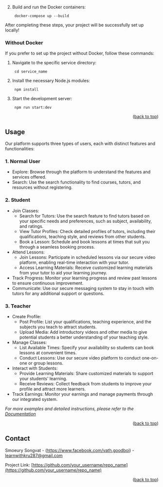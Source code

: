 2. Build and run the Docker containers:

        docker-compose up --build
    

After completing these steps, your project will be successfully set up locally!

### Without Docker

If you prefer to set up the project without Docker, follow these commands:

1. Navigate to the specific service directory:

        cd service_name
    

2. Install the necessary Node.js modules:

        npm install
    

3. Start the development server:

        npm run start:dev
    


<p align="right">(<a href="#readme-top">back to top</a>)</p>



<!-- USAGE EXAMPLES -->
## Usage

Our platform supports three types of users, each with distinct features and functionalities:

### 1. Normal User
- Explore: Browse through the platform to understand the features and services offered.
- Search: Use the search functionality to find courses, tutors, and resources without registering.

### 2. Student
- Join Classes: 
  - Search for Tutors: Use the search feature to find tutors based on your specific needs and preferences, such as subject, availability, and ratings.
  - View Tutor Profiles: Check detailed profiles of tutors, including their qualifications, teaching style, and reviews from other students.
  - Book a Lesson: Schedule and book lessons at times that suit you through a seamless booking process.
- Attend Lessons:
  - Join Lessons: Participate in scheduled lessons via our secure video platform, enabling real-time interaction with your tutor.
  - Access Learning Materials: Receive customized learning materials from your tutor to aid your learning journey.
- Track Progress: Monitor your learning progress and review past lessons to ensure continuous improvement.
- Communicate: Use our secure messaging system to stay in touch with tutors for any additional support or questions.

### 3. Teacher
- Create Profile: 
  - Post Profile: List your qualifications, teaching experience, and the subjects you teach to attract students.
  - Upload Media: Add introductory videos and other media to give potential students a better understanding of your teaching style.
- Manage Classes:
  - List Available Times: Specify your availability so students can book lessons at convenient times.
  - Conduct Lessons: Use our secure video platform to conduct one-on-one or group lessons.
- Interact with Students:
  - Provide Learning Materials: Share customized materials to support your students' learning.
  - Receive Reviews: Collect feedback from students to improve your profile and attract more learners.
- Track Earnings: Monitor your earnings and manage payments through our integrated system.

_For more examples and detailed instructions, please refer to the [Documentation](https://example.com)_

<p align="right">(<a href="#readme-top">back to top</a>)</p>



<!-- CONTACT -->
## Contact

Smoeury Songvat - (https://www.facebook.com/vath.goodboi) - learnwithkru287@gmail.com

Project Link: [https://github.com/your_username/repo_name](https://github.com/your_username/repo_name)

<p align="right">(<a href="#readme-top">back to top</a>)</p>
